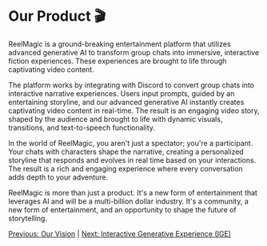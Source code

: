 # Our Product :clapper:

ReelMagic is a ground-breaking entertainment platform that utilizes advanced generative AI to transform group chats into immersive, interactive fiction experiences. These experiences are brought to life through captivating video content.

The platform works by integrating with Discord to convert group chats into interactive narrative experiences. Users input prompts, guided by an entertaining storyline, and our advanced generative AI instantly creates captivating video content in real-time. The result is an engaging video story, shaped by the audience and brought to life with dynamic visuals, transitions, and text-to-speech functionality.

In the world of ReelMagic, you aren't just a spectator; you're a participant. Your chats with characters shape the narrative, creating a personalized storyline that responds and evolves in real time based on your interactions. The result is a rich and engaging experience where every conversation adds depth to your adventure.

ReelMagic is more than just a product. It's a new form of entertainment that leverages AI and will be a multi-billion dollar industry. It's a community, a new form of entertainment, and an opportunity to shape the future of storytelling.

[Previous: Our Vision](https://github.com/rushtix/reelmagic/blob/main/docs/vision.md) | [Next: Interactive Generative Experience (IGE)](https://github.com/rushtix/reelmagic/blob/main/docs/ige.md)

